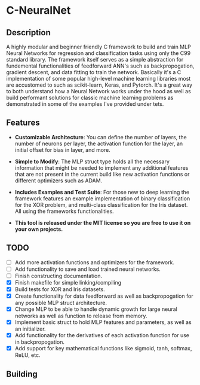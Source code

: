 # C-NeuralNet 

## Description
A highly modular and beginner friendly C framework to build and train MLP Neural Networks for regression and classification tasks using only the C99 standard library. The framework itself serves as a simple abstraction for fundemental functionalities of
feedforward ANN's such as backpropogation, gradient descent, and data fitting to train the network. Basically
it's a C implementation of some popular high-level machine learning libraries most are accustomed to such as 
scikit-learn, Keras, and Pytorch. It's a great way to both understand how a Neural Network works under the hood
as well as build performant solutions for classic machine learning problems as demonstrated in some of the 
examples I've provided under tets.

## Features
* __Customizable Architecture__: You can define the number of layers, the number of neurons per layer, the activation function for the layer, an initial offset for bias in layer, and more.

* __Simple to Modify__: The MLP struct type holds all the necessary information that might be needed to implement any additional features that are not present in the current build like new activation functions or different optimizers such as ADAM.

* __Includes Examples and Test Suite__: For those new to deep learning the framework features an example implementation of binary classification for the XOR problem, and multi-class classification for the Iris dataset. All using the frameworks functionalities. 

* __This tool is released under the MIT license so you are free to use it on your own projects.__

## TODO
- [ ] Add more activation functions and optimizers for the framework. 
- [ ] Add functionality to save and load trained neural networks.
- [ ] Finish constructing documentation.
- [x] Finish makefile for simple linking/compiling
- [x] Build tests for XOR and Iris datasets.
- [x] Create functionality for data feedforward as well as backpropogation for any possible MLP struct architecture.
- [x] Change MLP to be able to handle dynamic growth for large neural networks as well as function to release from memory.
- [x] Implement basic struct to hold MLP features and parameters, as well as an initializer.
- [x] Add functionality for the derivatives of each activation function for use in backpropogation.
- [x] Add support for key mathematical functions like sigmoid, tanh, softmax, ReLU, etc.

## Building


